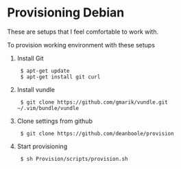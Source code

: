 Provisioning Debian
=========

These are setups that I feel comfortable to work with.

To provision working environment with these setups

1. Install Git

        $ apt-get update
        $ apt-get install git curl
        
2. Install vundle

        $ git clone https://github.com/gmarik/vundle.git ~/.vim/bundle/vundle
        
3. Clone settings from github

        $ git clone https://github.com/deanboole/provision
        
4. Start provisioning

        $ sh Provision/scripts/provision.sh


